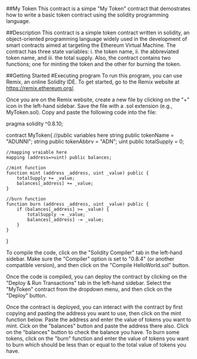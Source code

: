 ##My Token
This contract is a simpe "My Token" contract that demostrates how to write a basic token contract using the solidity programming language.


##Description
This contract is a simple token contract  written in solidity, an object-oriented programming language widely used in the development of smart contracts aimed at targeting the Ethereum Virtual Machine. The contract has three state variables: 
i. the token name,
ii. the abbreviated token name, and
iii. the total supply.
Also, the contract contains two functions; one for minting the token and the other for burning the token.


##Getting Started
#Executing program
To run this program, you can use Remix, an online Solidity IDE. To get started, go to the Remix website at https://remix.ethereum.org/.

Once you are on the Remix website, create a new file by clicking on the "+" icon in the left-hand sidebar. Save the file with a .sol extension (e.g., MyToken.sol). Copy and paste the following code into the file:

pragma solidity ^0.8.10;

contract MyToken{
    //public variables here
    string public tokenName = "ADUNNI";
    string public tokenAbbrv = "ADN";
    uint public totalSupply = 0;

    //mapping vraiable here
    mapping (address=>uint) public balances;

    //mint function
    function mint (address _address, uint _value) public {
        totalSupply += _value;
        balances[_address] += _value;
    } 

    //burn function
    function burn (address _address, uint _value) public {
        if (balances[_address] >= _value) {
            totalSupply -= _value;
            balances[_address] -= _value; 
        }
    }
}

To compile the code, click on the "Solidity Compiler" tab in the left-hand sidebar. Make sure the "Compiler" option is set to "0.8.4" (or another compatible version), and then click on the "Compile HelloWorld.sol" button.

Once the code is compiled, you can deploy the contract by clicking on the "Deploy & Run Transactions" tab in the left-hand sidebar. Select the "MyToken" contract from the dropdown menu, and then click on the "Deploy" button.

Once the contract is deployed, you can interact with the contract by first copying and pasting the address you want to use, then click on the mint function below. Paste the address and enter the value of tokens you want to mint. Cick on the "balances" button and paste the address there also. Click on the "balances" button to check the balance you have. To burn some tokens, click on the "burn" function and enter the value of tokens you want to burn which should be less than or equal to the total value of tokens you have.

